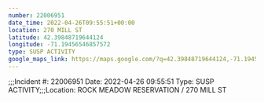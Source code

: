 ```yaml
---
number: 22006951
date_time: 2022-04-26T09:55:51+00:00
location: 270 MILL ST
latitude: 42.39848719644124
longitude: -71.19456546857572
type: SUSP ACTIVITY
google_maps_link: https://maps.google.com/?q=42.39848719644124,-71.19456546857572
---
```


;;;Incident #: 22006951   Date: 2022-04-26 09:55:51   Type: SUSP ACTIVITY;;;Location: ROCK MEADOW RESERVATION / 270 MILL ST
